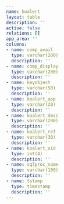 ```yaml
---
name: koalert
layout: table
description: ''
active: false
relations: []
app_area: ''
columns:
- name: comp_avail
  type: varchar(200)
  description: ''
- name: comp_display
  type: varchar(200)
  description: ''
- name: keyobject
  type: varchar(50)
  description: ''
- name: koalert_app
  type: varchar(20)
  description: ''
- name: koalert_desc
  type: varchar(200)
  description: ''
- name: koalert_ref
  type: varchar(30)
  description: ''
- name: koalert_sid
  type: int(4)
  description: ''
- name: sqlproc_name
  type: varchar(100)
  description: ''
- name: tstamp
  type: timestamp
  description: ''
---
```


